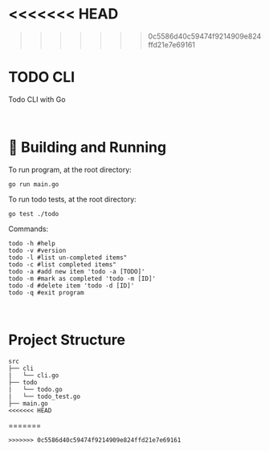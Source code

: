 <<<<<<< HEAD
=======

>>>>>>> 0c5586d40c59474f9214909e824ffd21e7e69161
# TODO CLI

Todo CLI with Go

<br>

# 🚀 Building and Running

To run program, at the root directory:
```
go run main.go
```
To run todo tests, at the root directory:
```
go test ./todo
```
Commands:
```
todo -h #help 
todo -v #version
todo -l #list un-completed items"
todo -c #list completed items"
todo -a #add new item 'todo -a [TODO]'
todo -m #mark as completed 'todo -m [ID]'
todo -d #delete item 'todo -d [ID]'
todo -q #exit program
```
<br>

# Project Structure

```
src
├── cli
|   └── cli.go
├── todo  
|   └── todo.go                 
|   └── todo_test.go
├── main.go 
<<<<<<< HEAD
```
=======
```
>>>>>>> 0c5586d40c59474f9214909e824ffd21e7e69161
